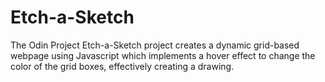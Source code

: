 # Etch-a-Sketch
The Odin Project Etch-a-Sketch project creates a dynamic grid-based webpage using Javascript which implements a hover effect to change the color of the grid boxes, effectively creating a drawing.
